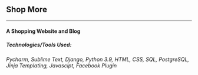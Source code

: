 <h2> Shop More </h2>
<hr>
<h4> A Shopping Website and Blog</h4>

<h5> Technologies/Tools Used:<h5>
 <h6> Pycharm, Sublime Text, Django, Python 3.9, HTML, CSS, SQL, PostgreSQL, Jinja Templating, Javascipt, Facebook Plugin</h6>
